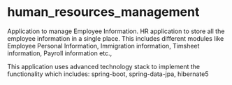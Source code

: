 # human_resources_management
Application to manage Employee Information. HR application to store all the employee information in a single place. 
This includes different modules like Employee Personal Information, Immigration information, Timsheet information, Payroll information etc.,

This application uses advanced technology stack to implement the functionality which includes:
spring-boot, spring-data-jpa, hibernate5
